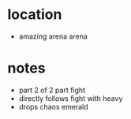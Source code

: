 # location
* amazing arena arena
# notes
* part 2 of 2 part fight
* directly follows fight with heavy
* drops chaos emerald
